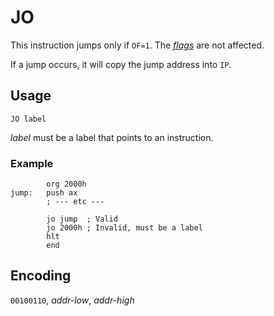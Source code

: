 # JO

This instruction jumps only if `OF=1`. The [_flags_](../cpu#flags) are not affected.

If a jump occurs, it will copy the jump address into `IP`.

## Usage

```vonsim
JO label
```

_label_ must be a label that points to an instruction.

### Example

```vonsim
        org 2000h
jump:   push ax
        ; --- etc ---

        jo jump  ; Valid
        jo 2000h ; Invalid, must be a label
        hlt
        end
```

## Encoding

`00100110`, _addr-low_, _addr-high_
